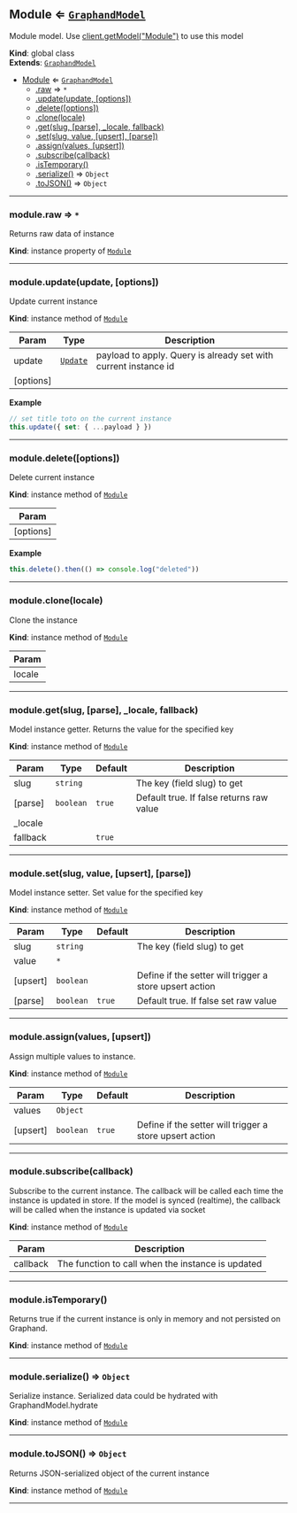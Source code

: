 <a name="Module"></a>

## Module ⇐ [<code>GraphandModel</code>](GraphandModel.md#GraphandModel)
Module model. Use [client.getModel("Module")](GraphandClient.md#GraphandClient+getModel) to use this model

**Kind**: global class  
**Extends**: [<code>GraphandModel</code>](GraphandModel.md#GraphandModel)  

* [Module](Module.md#Module) ⇐ [<code>GraphandModel</code>](GraphandModel.md#GraphandModel)
    * [.raw](#GraphandModel+raw) ⇒ <code>\*</code>
    * [.update(update, [options])](#GraphandModel+update)
    * [.delete([options])](#GraphandModel+delete)
    * [.clone(locale)](#GraphandModel+clone)
    * [.get(slug, [parse], _locale, fallback)](#GraphandModel+get)
    * [.set(slug, value, [upsert], [parse])](#GraphandModel+set)
    * [.assign(values, [upsert])](#GraphandModel+assign)
    * [.subscribe(callback)](#GraphandModel+subscribe)
    * [.isTemporary()](#GraphandModel+isTemporary)
    * [.serialize()](#GraphandModel+serialize) ⇒ <code>Object</code>
    * [.toJSON()](#GraphandModel+toJSON) ⇒ <code>Object</code>


* * *

<a name="GraphandModel+raw"></a>

### module.raw ⇒ <code>\*</code>
Returns raw data of instance

**Kind**: instance property of [<code>Module</code>](Module.md#Module)  

* * *

<a name="GraphandModel+update"></a>

### module.update(update, [options])
Update current instance

**Kind**: instance method of [<code>Module</code>](Module.md#Module)  

| Param | Type | Description |
| --- | --- | --- |
| update | [<code>Update</code>](typedef.md#Update) | payload to apply. Query is already set with current instance id |
| [options] |  |  |

**Example**  
```js
// set title toto on the current instance
this.update({ set: { ...payload } })
```

* * *

<a name="GraphandModel+delete"></a>

### module.delete([options])
Delete current instance

**Kind**: instance method of [<code>Module</code>](Module.md#Module)  

| Param |
| --- |
| [options] | 

**Example**  
```js
this.delete().then(() => console.log("deleted"))
```

* * *

<a name="GraphandModel+clone"></a>

### module.clone(locale)
Clone the instance

**Kind**: instance method of [<code>Module</code>](Module.md#Module)  

| Param |
| --- |
| locale | 


* * *

<a name="GraphandModel+get"></a>

### module.get(slug, [parse], _locale, fallback)
Model instance getter. Returns the value for the specified key

**Kind**: instance method of [<code>Module</code>](Module.md#Module)  

| Param | Type | Default | Description |
| --- | --- | --- | --- |
| slug | <code>string</code> |  | The key (field slug) to get |
| [parse] | <code>boolean</code> | <code>true</code> | Default true. If false returns raw value |
| _locale |  |  |  |
| fallback |  | <code>true</code> |  |


* * *

<a name="GraphandModel+set"></a>

### module.set(slug, value, [upsert], [parse])
Model instance setter. Set value for the specified key

**Kind**: instance method of [<code>Module</code>](Module.md#Module)  

| Param | Type | Default | Description |
| --- | --- | --- | --- |
| slug | <code>string</code> |  | The key (field slug) to get |
| value | <code>\*</code> |  |  |
| [upsert] | <code>boolean</code> |  | Define if the setter will trigger a store upsert action |
| [parse] | <code>boolean</code> | <code>true</code> | Default true. If false set raw value |


* * *

<a name="GraphandModel+assign"></a>

### module.assign(values, [upsert])
Assign multiple values to instance.

**Kind**: instance method of [<code>Module</code>](Module.md#Module)  

| Param | Type | Default | Description |
| --- | --- | --- | --- |
| values | <code>Object</code> |  |  |
| [upsert] | <code>boolean</code> | <code>true</code> | Define if the setter will trigger a store upsert action |


* * *

<a name="GraphandModel+subscribe"></a>

### module.subscribe(callback)
Subscribe to the current instance. The callback will be called each time the instance is updated in store.
If the model is synced (realtime), the callback will be called when the instance is updated via socket

**Kind**: instance method of [<code>Module</code>](Module.md#Module)  

| Param | Description |
| --- | --- |
| callback | The function to call when the instance is updated |


* * *

<a name="GraphandModel+isTemporary"></a>

### module.isTemporary()
Returns true if the current instance is only in memory and not persisted on Graphand.

**Kind**: instance method of [<code>Module</code>](Module.md#Module)  

* * *

<a name="GraphandModel+serialize"></a>

### module.serialize() ⇒ <code>Object</code>
Serialize instance. Serialized data could be hydrated with GraphandModel.hydrate

**Kind**: instance method of [<code>Module</code>](Module.md#Module)  

* * *

<a name="GraphandModel+toJSON"></a>

### module.toJSON() ⇒ <code>Object</code>
Returns JSON-serialized object of the current instance

**Kind**: instance method of [<code>Module</code>](Module.md#Module)  

* * *

